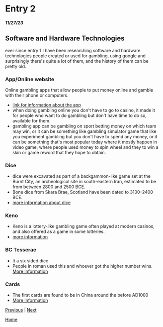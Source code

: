 # Entry 2
##### 11/27/23

## Software and Hardware Technologies

ever since entry 1 I have been researching software and hardware technologies people created or used for gambling, using google and surprisingly there's quite a lot of them, and the history of them can be pretty old.

### App/Online website

Online gambling apps that allow people to put money online and gamble with their phone or computers.
* [link for information about the app](https://apps.apple.com/us/app/betmgm-sportsbook/id1430875409)
* when doing gambling online you don't have to go to casino, it made it for people who want to do gambling but don't have time to do so, available for them.
* gambling app can be gambling on sport betting money on which team may win, or it can be something like gambling simulator game that like you experiment gambling but you don't have to spend any money, or it can be something that's most popular today where it mostly happen in video game, where people used money to spin wheel and they to win a skin or game reword that they hope to obtain.

### Dice

* dice were excavated as part of a backgammon-like game set at the Burnt City, an archeological site in south-eastern Iran, estimated to be from between 2800 and 2500 BCE.
* Bone dice from Skara Brae, Scotland have been dated to 3100–2400 BCE.
* [more information about dice](https://study.com/academy/lesson/ancient-dice-history-games-facts.html#:~:text=When%20were%20the%20first%20dice,originated%20in%20roughly%203%2C000%20BCE.)

### Keno

* Keno is a lottery-like gambling game often played at modern casinos, and also offered as a game in some lotteries.
* [more information](https://www.britannica.com/topic/keno)

### BC Tesserae

* It a six sided dice
* People in roman used this and whoever got the higher number wins.
[More Information](https://www.britannica.com/art/opus-alexandrinum)

### Cards

* The first cards are found to be in China around the before AD1000
* [More Information](https://www.theguardian.com/notesandqueries/query/0,5753,-2647,00.html#:~:text=PLAYING%20cards%20were%20invented%20by,the%20Mameluke%20empire%20of%20Egypt.)






[Previous](entry01.md) | [Next](entry03.md)

[Home](../README.md)

